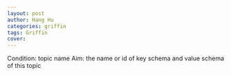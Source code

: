 ```yaml
---
layout: post
author: Hang Hu
categories: griffin
tags: Griffin 
cover: 
---
```


Condition: topic name
Aim: the name or id of key schema and value schema of this topic
